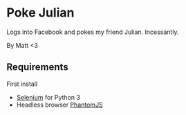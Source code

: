 # Poke Julian

Logs into Facebook and pokes my friend Julian. Incessantly.

By Matt <3

## Requirements

First install

* [Selenium](http://docs.seleniumhq.org/) for Python 3
* Headless browser [PhantomJS](http://phantomjs.org/)
